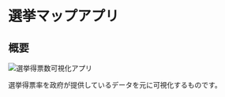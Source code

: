 # 選挙マップアプリ
## 概要
![選挙得票数可視化アプリ](https://github.com/user-attachments/assets/8c15cfcd-7953-481f-ad6c-9ffd6d4ea445)

選挙得票率を政府が提供しているデータを元に可視化するものです。